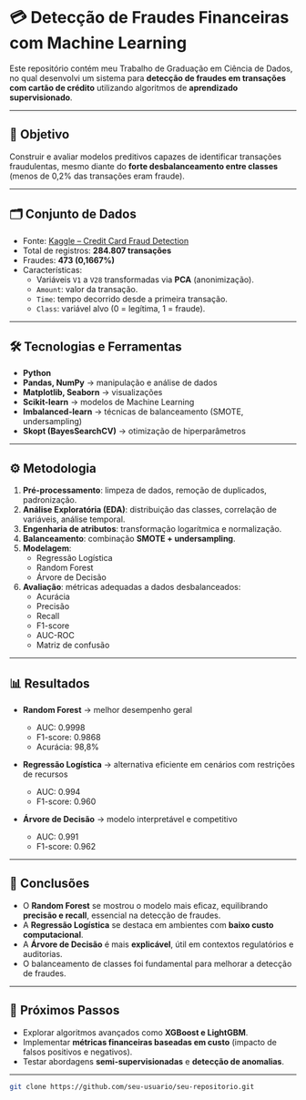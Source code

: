 # 💳 Detecção de Fraudes Financeiras com Machine Learning

Este repositório contém meu Trabalho de Graduação em Ciência de Dados, no qual desenvolvi um sistema para **detecção de fraudes em transações com cartão de crédito** utilizando algoritmos de **aprendizado supervisionado**.

---

## 📌 Objetivo
Construir e avaliar modelos preditivos capazes de identificar transações fraudulentas, mesmo diante do **forte desbalanceamento entre classes** (menos de 0,2% das transações eram fraude).

---

## 🗂️ Conjunto de Dados
- Fonte: [Kaggle – Credit Card Fraud Detection](https://www.kaggle.com/datasets/mlg-ulb/creditcardfraud)  
- Total de registros: **284.807 transações**  
- Fraudes: **473 (0,1667%)**  
- Características:  
  - Variáveis `V1` a `V28` transformadas via **PCA** (anonimização).  
  - `Amount`: valor da transação.  
  - `Time`: tempo decorrido desde a primeira transação.  
  - `Class`: variável alvo (0 = legítima, 1 = fraude).  

---

## 🛠️ Tecnologias e Ferramentas
- **Python**  
- **Pandas, NumPy** → manipulação e análise de dados  
- **Matplotlib, Seaborn** → visualizações  
- **Scikit-learn** → modelos de Machine Learning  
- **Imbalanced-learn** → técnicas de balanceamento (SMOTE, undersampling)  
- **Skopt (BayesSearchCV)** → otimização de hiperparâmetros  

---

## ⚙️ Metodologia
1. **Pré-processamento**: limpeza de dados, remoção de duplicados, padronização.  
2. **Análise Exploratória (EDA)**: distribuição das classes, correlação de variáveis, análise temporal.  
3. **Engenharia de atributos**: transformação logarítmica e normalização.  
4. **Balanceamento**: combinação **SMOTE + undersampling**.  
5. **Modelagem**:  
   - Regressão Logística  
   - Random Forest  
   - Árvore de Decisão  
6. **Avaliação**: métricas adequadas a dados desbalanceados:  
   - Acurácia  
   - Precisão  
   - Recall  
   - F1-score  
   - AUC-ROC  
   - Matriz de confusão  

---

## 📊 Resultados
- **Random Forest** → melhor desempenho geral  
  - AUC: 0.9998  
  - F1-score: 0.9868  
  - Acurácia: 98,8%  

- **Regressão Logística** → alternativa eficiente em cenários com restrições de recursos  
  - AUC: 0.994  
  - F1-score: 0.960  

- **Árvore de Decisão** → modelo interpretável e competitivo  
  - AUC: 0.991  
  - F1-score: 0.962  

---

## 🔎 Conclusões
- O **Random Forest** se mostrou o modelo mais eficaz, equilibrando **precisão e recall**, essencial na detecção de fraudes.  
- A **Regressão Logística** se destaca em ambientes com **baixo custo computacional**.  
- A **Árvore de Decisão** é mais **explicável**, útil em contextos regulatórios e auditorias.  
- O balanceamento de classes foi fundamental para melhorar a detecção de fraudes.  

---

## 🚀 Próximos Passos
- Explorar algoritmos avançados como **XGBoost e LightGBM**.  
- Implementar **métricas financeiras baseadas em custo** (impacto de falsos positivos e negativos).  
- Testar abordagens **semi-supervisionadas** e **detecção de anomalias**.  

---

 
   ```bash
   git clone https://github.com/seu-usuario/seu-repositorio.git
